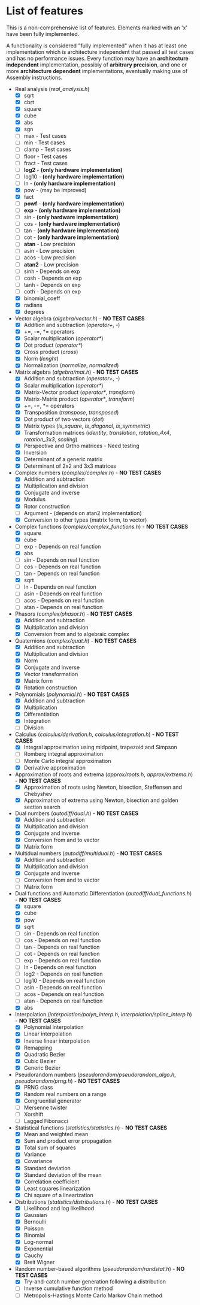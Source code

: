 # List of features
This is a non-comprehensive list of features. Elements marked with an 'x' have been fully implemented.

A functionality is considered "fully implemented" when it has at least one implementation which is architecture independent that passed all test cases and has no performance issues. Every function may have an **architecture independent** implementation, possibly of **arbitrary precision**, and one or more **architecture dependent** implementations, eventually making use of Assembly instructions.

- Real analysis (_real_analysis.h_)
  - [x] sqrt
  - [x] cbrt
  - [x] square
  - [x] cube
  - [x] abs
  - [x] sgn
  - [ ] max - Test cases
  - [ ] min - Test cases
  - [ ] clamp - Test cases
  - [ ] floor - Test cases
  - [ ] fract - Test cases
  - [ ] **log2** - **(only hardware implementation)**
  - [ ] log10 - **(only hardware implementation)**
  - [ ] ln - **(only hardware implementation)**
  - [x] pow - (may be improved)
  - [x] fact
  - [ ] **powf** - **(only hardware implementation)**
  - [ ] **exp** - **(only hardware implementation)**
  - [ ] sin - **(only hardware implementation)**
  - [ ] cos - **(only hardware implementation)**
  - [ ] tan - **(only hardware implementation)**
  - [ ] cot - **(only hardware implementation)**
  - [ ] **atan** - Low precision
  - [ ] asin - Low precision
  - [ ] acos - Low precision
  - [ ] **atan2** - Low precision
  - [ ] sinh - Depends on exp
  - [ ] cosh - Depends on exp
  - [ ] tanh - Depends on exp
  - [ ] coth - Depends on exp
  - [x] binomial_coeff
  - [x] radians
  - [x] degrees

- Vector algebra (_algebra/vector.h_) - **NO TEST CASES**
  - [x] Addition and subtraction (_operator+_, _-_)
  - [x] +=, -=, *= operators
  - [x] Scalar multiplication (_operator*_)
  - [x] Dot product (_operator*_)
  - [x] Cross product (_cross_)
  - [x] Norm (_lenght_)
  - [x] Normalization (_normalize_, _normalized_)

- Matrix algebra (_algebra/mat.h_) - **NO TEST CASES**
  - [x] Addition and subtraction (_operator+_, _-_)
  - [x] Scalar multiplication (_operator*_)
  - [x] Matrix-Vector product (_operator*_, _transform_)
  - [x] Matrix-Matrix product (_operator*_, _transform_)
  - [x] +=, -=, *= operators
  - [x] Transposition (_transpose_, _transposed_)
  - [x] Dot product of two vectors (_dot_)
  - [x] Matrix types (_is_square_, _is_diagonal_, _is_symmetric_)
  - [x] Transformation matrices (_identity_, _translation_, _rotation_4x4_, _rotation_3x3_, _scaling_)
  - [x] Perspective and Ortho matrices - Need testing
  - [x] Inversion
  - [x] Determinant of a generic matrix
  - [x] Determinant of 2x2 and 3x3 matrices

- Complex numbers (_complex/complex.h_) - **NO TEST CASES**
  - [x] Addition and subtraction
  - [x] Multiplication and division
  - [x] Conjugate and inverse
  - [x] Modulus
  - [x] Rotor construction
  - [ ] Argument - (depends on atan2 implementation)
  - [x] Conversion to other types (matrix form, to vector)

- Complex functions (_complex/complex_functions.h_) - **NO TEST CASES**
  - [x] square
  - [x] cube
  - [ ] exp - Depends on real function
  - [x] abs
  - [ ] sin - Depends on real function
  - [ ] cos - Depends on real function
  - [ ] tan - Depends on real function
  - [x] sqrt
  - [ ] ln - Depends on real function
  - [ ] asin - Depends on real function
  - [ ] acos - Depends on real function
  - [ ] atan - Depends on real function

- Phasors (_complex/phasor.h_) - **NO TEST CASES**
  - [x] Addition and subtraction
  - [x] Multiplication and division
  - [x] Conversion from and to algebraic complex

- Quaternions (_complex/quat.h_) - **NO TEST CASES**
  - [x] Addition and subtraction
  - [x] Multiplication and division
  - [x] Norm
  - [x] Conjugate and inverse
  - [x] Vector transformation
  - [x] Matrix form
  - [x] Rotation construction

- Polynomials (_polynomial.h_) - **NO TEST CASES**
  - [x] Addition and subtraction
  - [x] Multiplication
  - [x] Differentiation
  - [x] Integration
  - [ ] Division

- Calculus (_calculus/derivation.h_, _calculus/integration.h_) - **NO TEST CASES**
  - [x] Integral approximation using midpoint, trapezoid and Simpson
  - [ ] Romberg integral approximation
  - [ ] Monte Carlo integral approximation
  - [x] Derivative approximation

- Approximation of roots and extrema (_approx/roots.h_, _approx/extrema.h_) - **NO TEST CASES**
  - [x] Approximation of roots using Newton, bisection, Steffensen and Chebyshev
  - [x] Approximation of extrema using Newton, bisection and golden section search

- Dual numbers (_autodiff/dual.h_) - **NO TEST CASES**
  - [x] Addition and subtraction
  - [x] Multiplication and division
  - [x] Conjugate and inverse
  - [x] Conversion from and to vector
  - [x] Matrix form

- Multidual numbers (_autodiff/multidual.h_) - **NO TEST CASES**
  - [x] Addition and subtraction
  - [x] Multiplication and division
  - [x] Conjugate and inverse
  - [ ] Conversion from and to vector
  - [ ] Matrix form

- Dual functions and Automatic Differentiation (_autodiff/dual_functions.h_) - **NO TEST CASES**
  - [x] square
  - [x] cube
  - [x] pow
  - [x] sqrt
  - [ ] sin - Depends on real function
  - [ ] cos - Depends on real function
  - [ ] tan - Depends on real function
  - [ ] cot - Depends on real function
  - [ ] exp - Depends on real function
  - [ ] ln - Depends on real function
  - [ ] log2 - Depends on real function
  - [ ] log10 - Depends on real function
  - [ ] asin - Depends on real function
  - [ ] acos - Depends on real function
  - [ ] atan - Depends on real function
  - [x] abs

- Interpolation (_interpolation/polyn_interp.h_, _interpolation/spline_interp.h_) - **NO TEST CASES**
  - [x] Polynomial interpolation
  - [x] Linear interpolation
  - [x] Inverse linear interpolation
  - [x] Remapping
  - [x] Quadratic Bezier
  - [x] Cubic Bezier
  - [x] Generic Bezier

- Pseudorandom numbers (_pseudorandom/pseudorandom_algo.h_, _pseudorandom/prng.h_) - **NO TEST CASES**
  - [x] PRNG class
  - [x] Random real numbers on a range
  - [x] Congruential generator
  - [ ] Mersenne twister
  - [ ] Xorshift
  - [ ] Lagged Fibonacci

- Statistical functions (_statistics/statistics.h_) - **NO TEST CASES**
  - [x] Mean and weighted mean
  - [x] Sum and product error propagation
  - [x] Total sum of squares
  - [x] Variance
  - [x] Covariance
  - [x] Standard deviation
  - [x] Standard deviation of the mean
  - [x] Correlation coefficient
  - [x] Least squares linearization
  - [x] Chi square of a linearization

- Distributions (_statistics/distributions.h_) - **NO TEST CASES**
  - [x] Likelihood and log likelihood
  - [x] Gaussian
  - [x] Bernoulli
  - [x] Poisson
  - [x] Binomial
  - [x] Log-normal
  - [x] Exponential
  - [x] Cauchy
  - [x] Breit Wigner

- Random number-based algorithms (_pseudorandom/randstat.h_) - **NO TEST CASES**
  - [x] Try-and-catch number generation following a distribution
  - [ ] Inverse cumulative function method
  - [ ] Metropolis-Hastings Monte Carlo Markov Chain method
